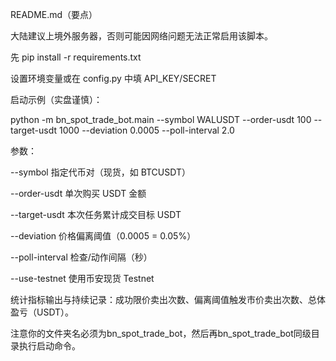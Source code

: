 README.md（要点）

大陆建议上境外服务器，否则可能因网络问题无法正常启用该脚本。

先 pip install -r requirements.txt

设置环境变量或在 config.py 中填 API_KEY/SECRET

启动示例（实盘谨慎）：

python -m bn_spot_trade_bot.main --symbol WALUSDT --order-usdt 100 --target-usdt 1000 --deviation 0.0005 --poll-interval 2.0


参数：

--symbol 指定代币对（现货，如 BTCUSDT）

--order-usdt 单次购买 USDT 金额

--target-usdt 本次任务累计成交目标 USDT

--deviation 价格偏离阈值（0.0005 = 0.05%）

--poll-interval 检查/动作间隔（秒）

--use-testnet 使用币安现货 Testnet

统计指标输出与持续记录：成功限价卖出次数、偏离阈值触发市价卖出次数、总体盈亏（USDT）。

注意你的文件夹名必须为bn_spot_trade_bot，然后再bn_spot_trade_bot同级目录执行启动命令。
